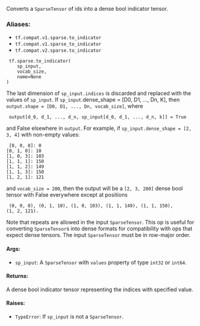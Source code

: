 Converts a `SparseTensor` of ids into a dense bool indicator tensor.
### Aliases:
- `tf.compat.v1.sparse.to_indicator`
- `tf.compat.v1.sparse_to_indicator`
- `tf.compat.v2.sparse.to_indicator`

```
 tf.sparse.to_indicator(
    sp_input,
    vocab_size,
    name=None
)
```
The last dimension of `sp_input.indices` is discarded and replaced with the values of `sp_input`. If `sp_input`.dense_shape = [D0, D1, ..., Dn, K], then `output.shape = [D0, D1, ..., Dn, vocab_size]`, where

```
 output[d_0, d_1, ..., d_n, sp_input[d_0, d_1, ..., d_n, k]] = True
```
and False elsewhere in `output`.
For example, if `sp_input.dense_shape = [2, 3, 4]` with non-empty values:

```
 [0, 0, 0]: 0
[0, 1, 0]: 10
[1, 0, 3]: 103
[1, 1, 1]: 150
[1, 1, 2]: 149
[1, 1, 3]: 150
[1, 2, 1]: 121
```
and `vocab_size = 200`, then the output will be a `[2, 3, 200]` dense bool tensor with False everywhere except at positions

```
 (0, 0, 0), (0, 1, 10), (1, 0, 103), (1, 1, 149), (1, 1, 150),
(1, 2, 121).
```
Note that repeats are allowed in the input `SparseTensor`. This op is useful for converting `SparseTensor`s into dense formats for compatibility with ops that expect dense tensors.
The input `SparseTensor` must be in row-major order.
#### Args:
- `sp_input`: A `SparseTensor` with `values` property of type `int32` or `int64`.
#### Returns:
A dense bool indicator tensor representing the indices with specified value.
#### Raises:
- `TypeError`: If `sp_input` is not a `SparseTensor`.
